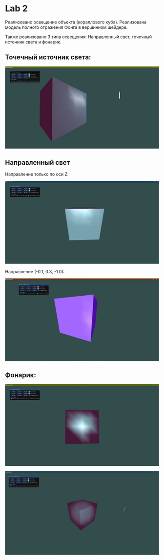 <h1>Lab 2</h1>

Реализовано освещение объекта (кораллового куба). Реализована модель полного отражения Фонга в вершинном шейдере.

Также реализовано 3 типа освещения: Направленный свет, точечный источник света и фонарик.

<h2>Точечный источник света:</h2>

![](Pictures/pointLightFar.png)

<h2>Направленный свет</h2>

Направление только по оси Z:

![](Pictures/DirectionalLightOnlyZ.png)

Направление (-0.1, 0.3, -1.0):

![](Pictures/DirectionalLight(-0.1%2C%200.3%2C%20-1.0)png.png)

<h2>Фонарик:</h2>

![](Pictures/flashlight1.png)

![](Pictures/flashlight2.png)

